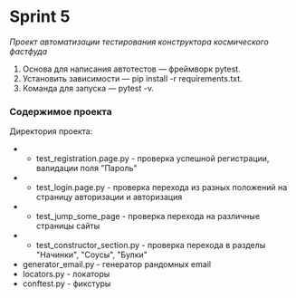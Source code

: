 # Sprint 5
*Проект автоматизации тестирования конструктора космического фастфуда*

1. Основа для написания автотестов — фреймворк pytest.
2. Установить зависимости — pip install -r requirements.txt.
3. Команда для запуска — pytest -v. 
### Содержимое проекта
Директория проекта:
- - test_registration.page.py - проверка успешной регистрации, валидации поля "Пароль" 
- - test_login.page.py - проверка перехода из разных положений на страницу авторизации и авторизация
- - test_jump_some_page - проверка перехода на различные страницы сайты
- - test_constructor_section.py - проверка перехода в разделы "Начинки", "Соусы", "Булки"
- generator_email.py - генератор рандомных email
- locators.py - локаторы
- conftest.py - фикстуры